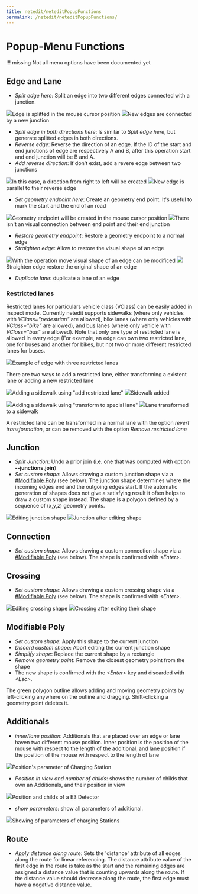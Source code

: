 ```yaml
---
title: netedit/neteditPopupFunctions
permalink: /netedit/neteditPopupFunctions/
---
```


# Popup-Menu Functions

!!! missing
    Not all menu options have been documented yet

## Edge and Lane

- *Split edge here*: Split an edge into two different edges connected with a junction.

![](../images/neteditSplit1.png)Edge is splitted in the mouse cursor position
![](../images/neteditSplit2.png)New edges are connected by a new junction

- *Split edge in both directions here*: Is similar to *Split edge here*, but generate splitted edges in both directions.
- *Reverse edge*: Reverse the direction of an edge. If the ID of the start and end junctions of edge are respectively A and B, after this operation start and end junction will be B and A.
- *Add reverse direction*: If don't exist, add a revere edge between two junctions

![](../images/neteditReversedirection1.png)In this case, a direction from right to left will be created ![](../images/neteditReversedirection2.png)New edge is parallel to their reverse edge

- *Set geometry endpoint here*: Create an geometry end point. It's useful to mark the start and the end of an road

![](../images/neteditEndpoint1.png)Geometry endpoint will be created in the mouse cursor position ![](../images/neteditEndpoint2.png)There isn't an visual connection between end point and their end junction

- *Restore geometry endpoint*: Restore a geometry endpoint to a normal edge
- *Straighten edge*: Allow to restore the visual shape of an edge

![](../images/neteditStraighten1.png)With the operation move visual shape of an edge can be modificed ![](../images/neteditStraighten2.png)Straighten edge restore the original shape of an edge

- *Duplicate lane*: duplicate a lane of an edge

### Restricted lanes

Restricted lanes for particulars vehicle class (VClass) can be easily added in inspect mode. Currently netedit supports sidewalks (where only vehicles with *VClass="pedestrian"* are allowed), bike lanes (where only vehicles with *VClass="bike"* are allowed), and bus lanes (where only vehicle with *VClass="bus"* are allowed). Note that only one type of restricted lane is allowed in every edge (For example, an edge can own two restricted lane, one for buses and another for bikes, but not two or more different restricted lanes for buses.

![](../images/RestrictedLane1.png)Example of edge with three restricted lanes

There are two ways to add a restricted lane, either transforming a existent lane or adding a new restricted lane

![](../images/RestrictedLane2.png)Adding a sidewalk using "add restricted lane"
![](../images/RestrictedLane3.png)Sidewalk added

![](../images/RestrictedLane4.png)Adding a sidewalk using "transform to special lane" ![](../images/RestrictedLane5.png)Lane transformed to a sidewalk

A restricted lane can be transformed in a normal lane with the option *revert transformation*, or can be removed with the option *Remove restricted lane*

## Junction
- *Split Junction*: Undo a prior join (i.e. one that was computed with option **--junctions.join**)
- *Set custom shape*: Allows drawing a custom junction shape via a [\#Modifiable Poly](#modifiable_poly) (see below). The junction shape determines where the incoming edges end and the outgoing edges start. If the automatic generation of shapes does not give a satisfying result it often helps to draw a custom shape instead. The shape is a polygon defined by a sequence of (x,y,z) geometry points.

![](../images/CustomShape1.png)Editing junction shape
![](../images/CustomShape2.png)Junction after editing shape

## Connection

- *Set custom shape*: Allows drawing a custom connection shape via a [\#Modifiable Poly](#modifiable_poly) (see below). The shape is confirmed with *<Enter\>*.

## Crossing

- *Set custom shape*: Allows drawing a custom crossing shape via a [\#Modifiable Poly](#modifiable_poly) (see below). The shape is confirmed with *<Enter\>*.

![](../images/CustomShape3.png)Editing crossing shape
![](../images/CustomShape4.png)Crossing after editing their shape

## Modifiable Poly

- *Set custom shape*: Apply this shape to the current junction
- *Discard custom shape*: Abort editing the current junction shape
- *Simplify shape*: Replace the current shape by a rectangle
- *Remove geometry point*: Remove the closest geometry point from the shape
- The new shape is confirmed with the *<Enter\>* key and discarded with *<Esc\>*.

The green polygon outline allows adding and moving geometry points by left-clicking anywhere on the outline and dragging. Shift-clicking a geometry point deletes it.

## Additionals

- *inner/lane position*: Additionals that are placed over an edge or lane haven two different mouse position. Inner position is the
  position of the mouse with respect to the length of the additional, and lane position if the position of the mouse with respect to the length of lane

![](../images/neteditPositions.png)Position's parameter of Charging Station

- *Position in view and number of childs*: shows the number of childs that own an Additionals, and their position in view

![](../images/neteditChilds.png)Position and childs of a E3 Detector

- *show parameters*: show all parameters of additional.

![](../images/neteditShowParameters.png)Showing of parameters of charging Stations

## Route
- *Apply distance along route*: Sets the 'distance' attribute of all edges along the route for linear referencing. The distance attribute value of the first edge in the route is take as the start and the remaining edges are assigned a distance value that is counting upwards along the route. If the distance value should decrease along the route, the first edge must have a negative distance value.
